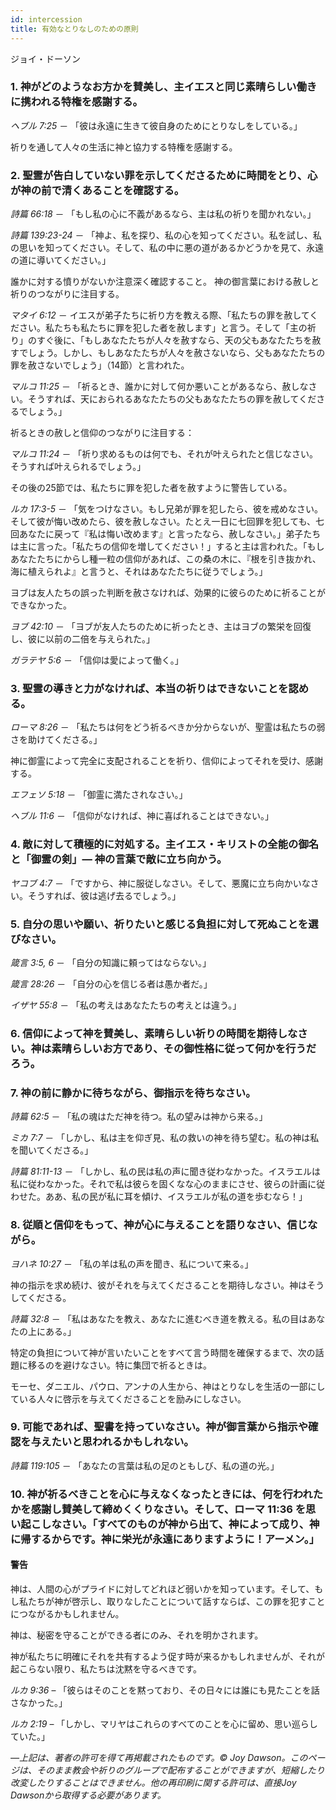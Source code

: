 ```yaml
---
id: intercession
title: 有効なとりなしのための原則
---
```


ジョイ・ドーソン

### 1. 神がどのようなお方かを賛美し、主イエスと同じ素晴らしい働きに携われる特権を感謝する。

*ヘブル 7:25* － 「彼は永遠に生きて彼自身のためにとりなしをしている。」

祈りを通して人々の生活に神と協力する特権を感謝する。

### 2. 聖霊が告白していない罪を示してくださるために時間をとり、心が神の前で清くあることを確認する。

*詩篇 66:18* － 「もし私の心に不義があるなら、主は私の祈りを聞かれない。」

*詩篇 139:23-24* － 「神よ、私を探り、私の心を知ってください。私を試し、私の思いを知ってください。そして、私の中に悪の道があるかどうかを見て、永遠の道に導いてください。」

誰かに対する憤りがないか注意深く確認すること。 神の御言葉における赦しと祈りのつながりに注目する。

*マタイ 6:12* － イエスが弟子たちに祈り方を教える際、「私たちの罪を赦してください。私たちも私たちに罪を犯した者を赦します」と言う。そして「主の祈り」のすぐ後に、「もしあなたたちが人々を赦すなら、天の父もあなたたちを赦すでしょう。しかし、もしあなたたちが人々を赦さないなら、父もあなたたちの罪を赦さないでしょう」（14節）と言われた。

*マルコ 11:25* － 「祈るとき、誰かに対して何か悪いことがあるなら、赦しなさい。そうすれば、天におられるあなたたちの父もあなたたちの罪を赦してくださるでしょう。」

祈るときの赦しと信仰のつながりに注目する：

*マルコ 11:24* － 「祈り求めるものは何でも、それが叶えられたと信じなさい。そうすれば叶えられるでしょう。」

その後の25節では、私たちに罪を犯した者を赦すように警告している。

*ルカ 17:3-5* － 「気をつけなさい。もし兄弟が罪を犯したら、彼を戒めなさい。そして彼が悔い改めたら、彼を赦しなさい。たとえ一日に七回罪を犯しても、七回あなたに戻って『私は悔い改めます』と言ったなら、赦しなさい。」弟子たちは主に言った。「私たちの信仰を増してください！」すると主は言われた。「もしあなたたちにからし種一粒の信仰があれば、この桑の木に、『根を引き抜かれ、海に植えられよ』と言うと、それはあなたたちに従うでしょう。」

ヨブは友人たちの誤った判断を赦さなければ、効果的に彼らのために祈ることができなかった。

*ヨブ 42:10* － 「ヨブが友人たちのために祈ったとき、主はヨブの繁栄を回復し、彼に以前の二倍を与えられた。」

*ガラテヤ 5:6* － 「信仰は愛によって働く。」

### 3. 聖霊の導きと力がなければ、本当の祈りはできないことを認める。

*ローマ 8:26* － 「私たちは何をどう祈るべきか分からないが、聖霊は私たちの弱さを助けてくださる。」

神に御霊によって完全に支配されることを祈り、信仰によってそれを受け、感謝する。

*エフェソ 5:18* － 「御霊に満たされなさい。」

*ヘブル 11:6* － 「信仰がなければ、神に喜ばれることはできない。」

### 4. 敵に対して積極的に対処する。主イエス・キリストの全能の御名と「御霊の剣」— 神の言葉で敵に立ち向かう。

*ヤコブ 4:7* － 「ですから、神に服従しなさい。そして、悪魔に立ち向かいなさい。そうすれば、彼は逃げ去るでしょう。」

### 5. 自分の思いや願い、祈りたいと感じる負担に対して死ぬことを選びなさい。

*箴言 3:5, 6* － 「自分の知識に頼ってはならない。」

*箴言 28:26* － 「自分の心を信じる者は愚か者だ。」

*イザヤ 55:8* － 「私の考えはあなたたちの考えとは違う。」

### 6. 信仰によって神を賛美し、素晴らしい祈りの時間を期待しなさい。神は素晴らしいお方であり、その御性格に従って何かを行うだろう。

### 7. 神の前に静かに待ちながら、御指示を待ちなさい。

*詩篇 62:5* － 「私の魂はただ神を待つ。私の望みは神から来る。」

*ミカ 7:7* － 「しかし、私は主を仰ぎ見、私の救いの神を待ち望む。私の神は私を聞いてくださる。」

*詩篇 81:11-13* － 「しかし、私の民は私の声に聞き従わなかった。イスラエルは私に従わなかった。それで私は彼らを固くなな心のままにさせ、彼らの計画に従わせた。ああ、私の民が私に耳を傾け、イスラエルが私の道を歩むなら！」

### 8. 従順と信仰をもって、神が心に与えることを語りなさい、信じながら。

*ヨハネ 10:27* － 「私の羊は私の声を聞き、私について来る。」

神の指示を求め続け、彼がそれを与えてくださることを期待しなさい。神はそうしてくださる。

*詩篇 32:8* － 「私はあなたを教え、あなたに進むべき道を教える。私の目はあなたの上にある。」

特定の負担について神が言いたいことをすべて言う時間を確保するまで、次の話題に移るのを避けなさい。特に集団で祈るときは。

モーセ、ダニエル、パウロ、アンナの人生から、神はとりなしを生活の一部にしている人々に啓示を与えてくださることを励みにしなさい。

### 9. 可能であれば、聖書を持っていなさい。神が御言葉から指示や確認を与えたいと思われるかもしれない。

*詩篇 119:105* － 「あなたの言葉は私の足のともしび、私の道の光。」

### 10. 神が祈るべきことを心に与えなくなったときには、何を行われたかを感謝し賛美して締めくくりなさい。そして、ローマ 11:36 を思い起こしなさい。「すべてのものが神から出て、神によって成り、神に帰するからです。神に栄光が永遠にありますように！アーメン。」

#### 警告

神は、人間の心がプライドに対してどれほど弱いかを知っています。そして、もし私たちが神が啓示し、取りなしたことについて話すならば、この罪を犯すことにつながるかもしれません。

神は、秘密を守ることができる者にのみ、それを明かされます。

神が私たちに明確にそれを共有するよう促す時が来るかもしれませんが、それが起こらない限り、私たちは沈黙を守るべきです。

*ルカ 9:36* – 「彼らはそのことを黙っており、その日々には誰にも見たことを話さなかった。」

*ルカ 2:19* – 「しかし、マリヤはこれらのすべてのことを心に留め、思い巡らしていた。」

*—上記は、著者の許可を得て再掲載されたものです。© Joy Dawson。このページは、そのまま教会や祈りのグループで配布することができますが、短縮したり改変したりすることはできません。他の再印刷に関する許可は、直接Joy Dawsonから取得する必要があります。*